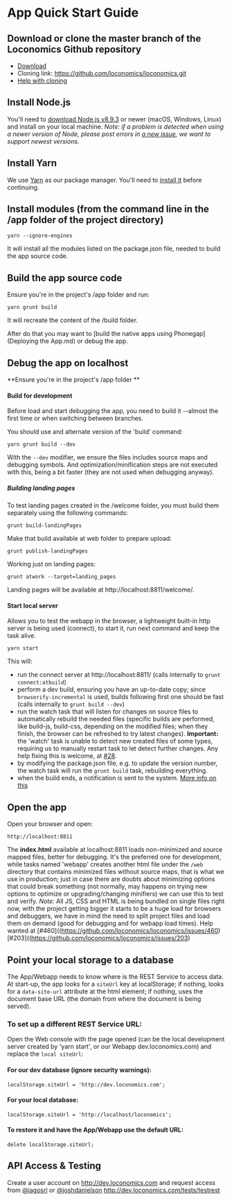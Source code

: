 # App Quick Start Guide

## Download or clone the master branch of the Loconomics Github repository
- [Download](https://github.com/loconomics/loconomics/archive/master.zip)
- Cloning link: https://github.com/loconomics/loconomics.git
- [Help with cloning](https://help.github.com/articles/cloning-a-repository/)

## Install Node.js

You'll need to [download Node.js v8.9.3](https://nodejs.org/en/download/) or newer (macOS, Windows, Linux) and install on your local machine.
*Note: if a problem is detected when using a newer version of Node, please post errors in [a new issue](https://github.com/loconomics/loconomics/issues/new), we want to support newest versions.*

## Install Yarn

We use [Yarn](https://yarnpkg.com) as our package manager. You'll need to [install it](https://yarnpkg.com/en/docs/install) before continuing.

## Install modules (from the command line in the /app folder of the project directory)
```
yarn --ignore-engines
```
It will install all the modules listed on the package.json file, needed to build the app source code.

## Build the app source code

Ensure you're in the project's /app folder and run:
```
yarn grunt build
```
It will recreate the content of the /build folder.

After do that you may want to [build the native apps using Phonegap](Deploying the App.md) or debug the app.

## Debug the app on localhost

**Ensure you're in the project's /app folder **

#### Build for development
Before load and start debugging the app, you need to build it --almost the first time or when switching between branches.

You should use and alternate version of the 'build' command:
```
yarn grunt build --dev
```

With the `--dev` modifier, we ensure the files includes source maps and debugging symbols. And optimization/minification steps
are not executed with this, being a bit faster (they are not used when debugging anyway).

##### Building landing pages
To test landing pages created in the /welcome folder, you must build them separately using the following commands:
```
grunt build-landingPages
```
Make that build available at web folder to prepare upload: 
```
grunt publish-landingPages
```
Working just on landing pages: 
```
grunt atwork --target=landing_pages
```
Landing pages will be available at http://localhost:8811/welcome/.
#### Start local server
Allows you to test the webapp in the browser, a lightweight built-in http server is being used (connect), to start it, run next command and keep the task alive.
```
yarn start
```

This will:
- run the connect server at http://localhost:8811/ (calls internally to `grunt connect:atbuild`)
- perform a dev build, ensuring you have an up-to-date copy; since `browserify-incremental` is used, builds following first one should be fast (calls internally to `grunt build --dev`)
- run the watch task that will listen for changes on source files to automatically rebuild the needed files (specific builds are performed, like build-js, build-css, depending on the modified files; when they finish, the browser can be refreshed to try latest changes).
  **Important:** the 'watch' task is unable to detect new created files of some types, requiring us to manually restart task to let detect further changes. Any help fixing this is welcome, at [#28](https://github.com/loconomics/loconomics/issues/28).
- by modifying the package.json file, e.g. to update the version number, the watch task will run the `grunt build` task, rebuilding everything.
- when the build ends, a notification is sent to the system. [More info on this](https://github.com/dylang/grunt-notify)

## Open the app

Open your browser and open:
```
http://localhost:8811
```

The **index.html** available at localhost:8811 loads non-minimized and source mapped files, better for debugging. It's the preferred one for development, while tasks named 'webapp' creates another html file under the `/web` directory that contains minimized files without source maps, that is what we use in production; just in case there are doubts about minimizing options that could break something (not normally, may happens on trying new options to optimize or upgrading/changing minifiers) we can use this to test and verify.
*Note:* All JS, CSS and HTML is being bundled on single files right now, with the project getting bigger it starts to be a huge load for browsers and debuggers, we have in mind the need to split project files and load them on demand (good for debugging and for webapp load times). Help wanted at [#460]((https://github.com/loconomics/loconomics/issues/460) [#203]((https://github.com/loconomics/loconomics/issues/203)

## Point your local storage to a database

The App/Webapp needs to know where is the REST Service to access data.
At start-up, the app looks for a `siteUrl` key at localStorage; if nothing, looks for a `data-site-url` attribute at the html
element; if nothing, uses the document base URL (the domain from where the document is being served).

### To set up a different REST Service URL:
Open the Web console with the page opened (can be the local development server created by 'yarn start', or our Webapp dev.loconomics.com) and replace the `local siteUrl`:

#### For our dev database (ignore security warnings):
```
localStorage.siteUrl = 'http://dev.loconomics.com';
```
#### For your local database:
```
localStorage.siteUrl = 'http://localhost/loconomics';
```
#### To restore it and have the App/Webapp use the default URL:
```
delete localStorage.siteUrl;
```

## API Access & Testing
Create a user account on http://dev.loconomics.com and request access from [@iagosrl](mailto:iago@loconomics.com) or [@joshdanielson](mailto:joshua.danielson@loconomics.com)
http://dev.loconomics.com/tests/testrest
